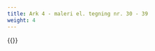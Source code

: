 ```yaml
---
title: Ark 4 - maleri el. tegning nr. 30 - 39
weight: 4
---
```


{{<makelabels start="30" end="39" >}}

